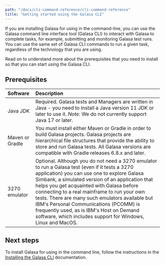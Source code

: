 ```yaml
---
path: "/docs/cli-command-reference/cli-command-reference"
title: "Getting started using the Galasa CLI"
---
```



If you are installing Galasa for using in the command-line, you can use the Galasa command line interface tool (Galasa CLI) to interact with Galasa to complete tasks, for example, submitting and monitoring Galasa test runs. You can use the same set of Galasa CLI commands to run a given task, regardless of the technology that you are using. 

Read on to understand more about the prerequisites that you need to install so that you can start using the Galasa CLI.


## Prerequisites

| Software |  Description  |
| :---- | :-------- | 
| Java JDK  | Required. Galasa tests and Managers are written in Java - you need to install a Java version 11 JDK or later to use it. _Note:_ We do not currently support Java 17 or later. |
| Maven or Gradle  | You must install either Maven or Gradle in order to build Galasa projects. Galasa projects are hierarchical file structures that provide the ability to store and run Galasa tests. All Galasa versions are compatible with Gradle releases 6.8.x and later. |
| 3270 emulator | Optional. Although you do not need a 3270 emulator to run a Galasa test (even if it tests a 3270 application) you can use one to explore Galasa Simbank, a simulated version of an application that helps you get acquainted with Galasa before connecting to a real mainframe to run your own tests. There are many such emulators available but IBM's Personal Communications (PCOMM) is frequently used, as is IBM's Host on Demand software, which includes support for Windows, Linux and MacOS.| 




## Next steps

To install Galasa for using in the command line, follow the instructions in the [Installing the Galasa CLI](/docs/cli-command-reference/installing-cli-tool) documentation.

